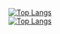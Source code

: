 
[![Top Langs](https://github-readme-stats.vercel.app/api/top-langs/?username=vzakharchenko&hide=Smali&langs_count=9&theme=radical)](https://github.com/vzakharchenko/vzakharchenko)  
[![Top Langs](https://wakatime.com/share/@vzakharchenko/a81c5399-0045-4b37-8eec-736fbfcaa47a.svg)](https://github.com/vzakharchenko/vzakharchenko) 



